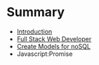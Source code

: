 # Summary

* [Introduction](README.md)
* [Full Stack Web Developer](full-stack-web-developer.md)
* [Create Models for noSQL](create-models-for-nosql.md)
* Javascript:Promise

